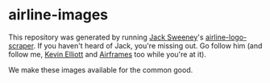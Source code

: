 # airline-images

This repository was generated by running [Jack Sweeney](https://github.com/Jxck-S)'s [airline-logo-scraper](https://github.com/Jxck-S/airline-logo-scraper). If you haven't heard of Jack, you're missing out. Go follow him (and follow me, [Kevin Elliott](https://github.com/kevinelliott) and [Airframes](https://github.com/airframesio) too while you're at it).

We make these images available for the common good.
